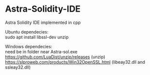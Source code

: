 # Astra-Solidity-IDE
Astra Solidity IDE implemented in cpp  

Ubuntu dependecies:  
sudo apt install libssl-dev unzip  
  
Windows dependecies:  
need be in folder near Astra-sol.exe  
https://github.com/LuaDist/unzip/releases (unzip)  
https://slproweb.com/products/Win32OpenSSL.html (libeay32.dll and ssleay32.dll)  
